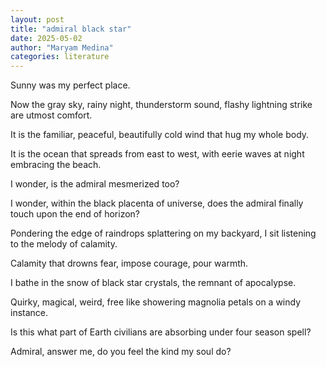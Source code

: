 ```yaml
---
layout: post
title: "admiral black star"
date: 2025-05-02
author: "Maryam Medina"
categories: literature
---
```


Sunny was my perfect place.

Now the gray sky, rainy night, thunderstorm sound, flashy lightning strike are utmost comfort.

It is the familiar, peaceful, beautifully cold wind that hug my whole body.

It is the ocean that spreads from east to west, with eerie waves at night embracing the beach.

I wonder, is the admiral mesmerized too?

I wonder, within the black placenta of universe, does the admiral finally touch upon the end of horizon?

Pondering the edge of raindrops splattering on my backyard, I sit listening to the melody of calamity.

Calamity that drowns fear, impose courage, pour warmth.

I bathe in the snow of black star crystals, the remnant of apocalypse.

Quirky, magical, weird, free like showering magnolia petals on a windy instance.

Is this what part of Earth civilians are absorbing under four season spell?

Admiral, answer me, do you feel the kind my soul do?
